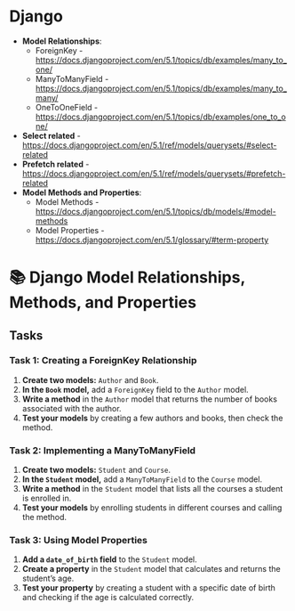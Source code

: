 # Django

- **Model Relationships**:
  - ForeignKey - https://docs.djangoproject.com/en/5.1/topics/db/examples/many_to_one/
  - ManyToManyField - https://docs.djangoproject.com/en/5.1/topics/db/examples/many_to_many/
  - OneToOneField - https://docs.djangoproject.com/en/5.1/topics/db/examples/one_to_one/
- **Select related** - https://docs.djangoproject.com/en/5.1/ref/models/querysets/#select-related
- **Prefetch related** - https://docs.djangoproject.com/en/5.1/ref/models/querysets/#prefetch-related
- **Model Methods and Properties**:
  - Model Methods - https://docs.djangoproject.com/en/5.1/topics/db/models/#model-methods
  - Model Properties - https://docs.djangoproject.com/en/5.1/glossary/#term-property


# 📚 Django Model Relationships, Methods, and Properties

## Tasks

### Task 1: Creating a ForeignKey Relationship
1. **Create two models:** `Author` and `Book`.
2. **In the `Book` model,** add a `ForeignKey` field to the `Author` model.
3. **Write a method** in the `Author` model that returns the number of books associated with the author.
4. **Test your models** by creating a few authors and books, then check the method.

### Task 2: Implementing a ManyToManyField
1. **Create two models:** `Student` and `Course`.
2. **In the `Student` model,** add a `ManyToManyField` to the `Course` model.
3. **Write a method** in the `Student` model that lists all the courses a student is enrolled in.
4. **Test your models** by enrolling students in different courses and calling the method.

### Task 3: Using Model Properties
1. **Add a `date_of_birth` field** to the `Student` model.
2. **Create a property** in the `Student` model that calculates and returns the student’s age.
3. **Test your property** by creating a student with a specific date of birth and checking if the age is calculated correctly.
